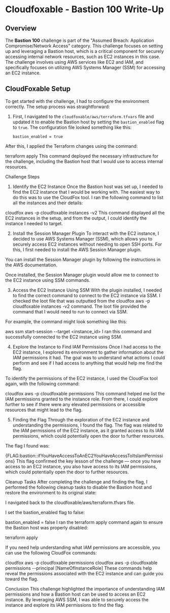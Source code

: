 # Cloudfoxable - Bastion 100 Write-Up

## Overview

The **Bastion 100** challenge is part of the "Assumed Breach: Application Compromise/Network Access" category. This challenge focuses on setting up and leveraging a Bastion host, which is a critical component for securely accessing internal network resources, such as EC2 instances in this case. The challenge involves using AWS services like EC2 and IAM, and specifically focuses on utilizing AWS Systems Manager (SSM) for accessing an EC2 instance.



## CloudFoxable Setup

To get started with the challenge, I had to configure the environment correctly. The setup process was straightforward:

1. First, I navigated to the `cloudfoxable/aws/terraform.tfvars` file and updated it to enable the Bastion host by setting the `bastion_enabled` flag to `true`. The configuration file looked something like this:

   ```hcl
   bastion_enabled = true
After this, I applied the Terraform changes using the command:


terraform apply
This command deployed the necessary infrastructure for the challenge, including the Bastion host that I would use to access internal resources.

Challenge Steps
1. Identify the EC2 Instance
Once the Bastion host was set up, I needed to find the EC2 instance that I would be working with. The easiest way to do this was to use the CloudFox tool. I ran the following command to list all the instances and their details:

cloudfox aws -p cloudfoxable instances -v2
This command displayed all the EC2 instances in the setup, and from the output, I could identify the instance I needed to target.

2. Install the Session Manager Plugin
To interact with the EC2 instance, I decided to use AWS Systems Manager (SSM), which allows you to securely access EC2 instances without needing to open SSH ports. For this, I first needed to install the AWS Session Manager plugin.

You can install the Session Manager plugin by following the instructions in the AWS documentation.

Once installed, the Session Manager plugin would allow me to connect to the EC2 instance using SSM commands.

3. Access the EC2 Instance Using SSM
With the plugin installed, I needed to find the correct command to connect to the EC2 instance via SSM. I checked the loot file that was outputted from the cloudfox aws -p cloudfoxable instances -v2 command. The loot file provided the command that I would need to run to connect via SSM.

For example, the command might look something like this:


aws ssm start-session --target <instance_id>
I ran this command and successfully connected to the EC2 instance using SSM.

4. Explore the Instance to Find IAM Permissions
Once I had access to the EC2 instance, I explored its environment to gather information about the IAM permissions it had. The goal was to understand what actions I could perform and see if I had access to anything that would help me find the flag.

To identify the permissions of the EC2 instance, I used the CloudFox tool again, with the following command:

cloudfox aws -p cloudfoxable permissions
This command helped me list the IAM permissions granted to the instance role. From there, I could explore further to see if there were any elevated permissions or accessible resources that might lead to the flag.

5. Finding the Flag
Through the exploration of the EC2 instance and understanding the permissions, I found the flag. The flag was related to the IAM permissions of the EC2 instance, as it granted access to its IAM permissions, which could potentially open the door to further resources.

The flag I found was:


{FLAG:bastion::ifYouHaveAccessToAnEC2YouHaveAccessToItsIamPermissions}
This flag confirmed the key lesson of the challenge — once you have access to an EC2 instance, you also have access to its IAM permissions, which could potentially open the door to further resources.

Cleanup Tasks
After completing the challenge and finding the flag, I performed the following cleanup tasks to disable the Bastion host and restore the environment to its original state:

I navigated back to the cloudfoxable/aws/terraform.tfvars file.

I set the bastion_enabled flag to false:

bastion_enabled = false
I ran the terraform apply command again to ensure the Bastion host was properly disabled:


terraform apply

If you need help understanding what IAM permissions are accessible, you can use the following CloudFox commands:

cloudfox aws -p cloudfoxable permissions
cloudfox aws -p cloudfoxable permissions --principal [NameOfInstanceRole]
These commands help reveal the permissions associated with the EC2 instance and can guide you toward the flag.

Conclusion
This challenge highlighted the importance of understanding IAM permissions and how a Bastion host can be used to access an EC2 instance. By leveraging AWS SSM, I was able to securely access the instance and explore its IAM permissions to find the flag.
